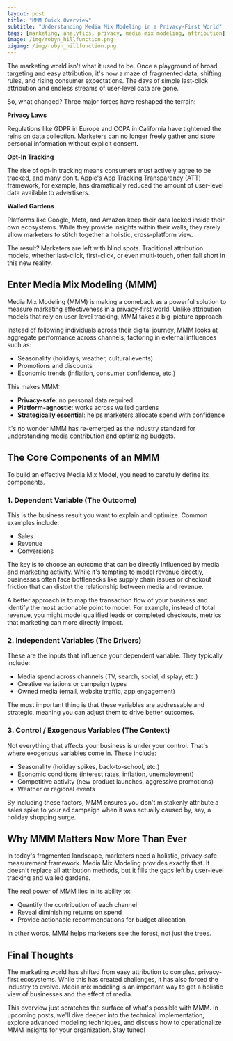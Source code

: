 ```yaml
---
layout: post
title: "MMM Quick Overview"
subtitle: "Understanding Media Mix Modeling in a Privacy-First World"
tags: [marketing, analytics, privacy, media mix modeling, attribution]
image: /img/robyn_hillfunction.png
bigimg: /img/robyn_hillfunction.png
---
```


The marketing world isn't what it used to be. Once a playground of broad targeting and easy attribution, it's now a maze of fragmented data, shifting rules, and rising consumer expectations. The days of simple last-click attribution and endless streams of user-level data are gone.

So, what changed? Three major forces have reshaped the terrain:

**Privacy Laws**

Regulations like GDPR in Europe and CCPA in California have tightened the reins on data collection. Marketers can no longer freely gather and store personal information without explicit consent.

**Opt-In Tracking**

The rise of opt-in tracking means consumers must actively agree to be tracked, and many don't. Apple's App Tracking Transparency (ATT) framework, for example, has dramatically reduced the amount of user-level data available to advertisers.

**Walled Gardens**

Platforms like Google, Meta, and Amazon keep their data locked inside their own ecosystems. While they provide insights within their walls, they rarely allow marketers to stitch together a holistic, cross-platform view.

The result? Marketers are left with blind spots. Traditional attribution models, whether last-click, first-click, or even multi-touch, often fall short in this new reality.

## Enter Media Mix Modeling (MMM)

Media Mix Modeling (MMM) is making a comeback as a powerful solution to measure marketing effectiveness in a privacy-first world. Unlike attribution models that rely on user-level tracking, MMM takes a big-picture approach.

Instead of following individuals across their digital journey, MMM looks at aggregate performance across channels, factoring in external influences such as:

- Seasonality (holidays, weather, cultural events)
- Promotions and discounts
- Economic trends (inflation, consumer confidence, etc.)

This makes MMM:

- **Privacy-safe**: no personal data required
- **Platform-agnostic**: works across walled gardens
- **Strategically essential**: helps marketers allocate spend with confidence

It's no wonder MMM has re-emerged as the industry standard for understanding media contribution and optimizing budgets.

## The Core Components of an MMM

To build an effective Media Mix Model, you need to carefully define its components.

### 1. Dependent Variable (The Outcome)

This is the business result you want to explain and optimize. Common examples include:

- Sales
- Revenue
- Conversions

The key is to choose an outcome that can be directly influenced by media and marketing activity. While it's tempting to model revenue directly, businesses often face bottlenecks like supply chain issues or checkout friction that can distort the relationship between media and revenue.

A better approach is to map the transaction flow of your business and identify the most actionable point to model. For example, instead of total revenue, you might model qualified leads or completed checkouts, metrics that marketing can more directly impact.

### 2. Independent Variables (The Drivers)

These are the inputs that influence your dependent variable. They typically include:

- Media spend across channels (TV, search, social, display, etc.)
- Creative variations or campaign types
- Owned media (email, website traffic, app engagement)

The most important thing is that these variables are addressable and strategic, meaning you can adjust them to drive better outcomes.

### 3. Control / Exogenous Variables (The Context)

Not everything that affects your business is under your control. That's where exogenous variables come in. These include:

- Seasonality (holiday spikes, back-to-school, etc.)
- Economic conditions (interest rates, inflation, unemployment)
- Competitive activity (new product launches, aggressive promotions)
- Weather or regional events

By including these factors, MMM ensures you don't mistakenly attribute a sales spike to your ad campaign when it was actually caused by, say, a holiday shopping surge.

## Why MMM Matters Now More Than Ever

In today's fragmented landscape, marketers need a holistic, privacy-safe measurement framework. Media Mix Modeling provides exactly that. It doesn't replace all attribution methods, but it fills the gaps left by user-level tracking and walled gardens.

The real power of MMM lies in its ability to:

- Quantify the contribution of each channel
- Reveal diminishing returns on spend
- Provide actionable recommendations for budget allocation

In other words, MMM helps marketers see the forest, not just the trees.

## Final Thoughts

The marketing world has shifted from easy attribution to complex, privacy-first ecosystems. While this has created challenges, it has also forced the industry to evolve. Media mix modeling is an important way to get a holistic view of businesses and the effect of media.

This overview just scratches the surface of what's possible with MMM. In upcoming posts, we'll dive deeper into the technical implementation, explore advanced modeling techniques, and discuss how to operationalize MMM insights for your organization. Stay tuned!